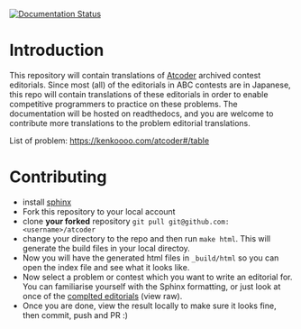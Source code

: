 [![Documentation Status](https://readthedocs.org/projects/atcoder/badge/?version=latest)](https://atcoder.readthedocs.io/en/latest/?badge=latest)


Introduction
===========

This repository will contain translations of [Atcoder](https://atcoder.jp) archived contest editorials. Since most (all) of the editorials in ABC contests are in Japanese, this repo will contain translations of these editorials in order to enable competitive programmers to practice on these problems. The documentation will be hosted on readthedocs, and you are welcome to contribute more translations to the problem editorial translations.

List of problem: https://kenkoooo.com/atcoder#/table

Contributing
=============

- install [sphinx](http://www.sphinx-doc.org/en/master/usage/installation.html)
- Fork this repository to your local account
- clone **your forked** repository `git pull git@github.com:<username>/atcoder`
- change your directory to the repo and then run `make html`. This will generate the build files in your local directoy.
- Now you will have the generated html files in `_build/html` so you can open the index file and see what it looks like.
- Now select a problem or contest which you want to write an editorial for. You can familiarise yourself with the Sphinx formatting, or just look at once of the [complted editorials](https://github.com/motatoes/atcoder/blob/master/ABC_editorials/ABC125.rst) (view raw). 
- Once you are done, view the result locally to make sure it looks fine, then commit, push and PR :)
